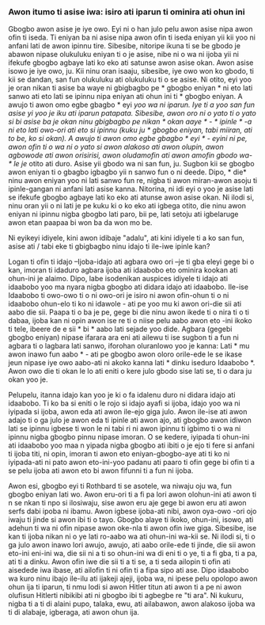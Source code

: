 ### Awon itumo ti asise iwa: isiro ati iparun ti ominira ati ohun ini

Gbogbo awon asise je iye owo. Eyi ni o han julo pelu awon asise nipa awon ofin ti iseda. Ti eniyan ba ni asise nipa awon ofin ti iseda eniyan yii kii yoo ni anfani lati de awon ipinnu tire. Sibesibe, nitoripe ikuna ti se be gbodo je abawon nipase olukuluku eniyan ti o je asise, nibe ni o wa ni ijoba yii ni ifekufe gbogbo agbaye lati ko eko ati satunse awon asise okan. Awon asise isowo je iye owo, ju. Kii ninu oran isaaju, sibesibe, iye owo won ko gbodo, ti kii se dandan, san fun olukuluku ati olukuluku ti o se asise. Ni otito, eyi yoo je oran nikan ti asise ba waye ni gbigbagbo pe * gbogbo eniyan * ni eto lati sanwo ati eto lati se ipinnu nipa eniyan ati ohun ini ti * gbogbo eniyan. A awujo ti awon omo egbe gbagbo * eyi *yoo wa ni iparun. Iye ti a yoo san fun asise yi yoo je iku ati iparun patapata. Sibesibe, awon oro ni o yato ti o yato si bi asise ba je okan ninu gbigbagbo pe nikan * okan aaye * - * ipinle * -a ni eto lati owo-ori ati eto si ipinnu (kuku ju * gbogbo eniyan, tabi miiran, ati to be, ko si okan). A awujo ti awon omo egbe gbagbo * eyi * - eyini ni pe, awon ofin ti o wa ni o yato si awon alakoso ati awon olupin, awon agbowode ati awon orisirisi, awon oludamofin ati awon amofin gbodo wa- * le je* otito ati duro. Asise yii gbodo wa ni san fun, ju. Sugbon kii se gbogbo awon eniyan ti o gbagbo igbagbo yii n sanwo fun o ni deede. Dipo, * die* ninu awon eniyan yoo ni lati sanwo fun re, nigba ti awon miran-awon asoju ti ipinle-gangan ni anfani lati asise kanna. Nitorina, ni idi eyi o yoo je asise lati se ifekufe gbogbo agbaye lati ko eko ati atunse awon asise okan. Ni ilodi si, ninu oran yii o ni lati je pe kuku ki o ko eko ati igbega otito, die ninu awon eniyan ni ipinnu nigba gbogbo lati paro, bii pe, lati setoju ati igbelaruge awon etan paapaa bi won ba da won mo be.

Ni eyikeyi idiyele, kini awon idibaje "adalu", ati kini idiyele ti a ko san fun, asise ati / tabi eke ti gbigbagbo ninu idajo ti ile-iwe ipinle kan?

Logan ti ofin ti idajo –Ijoba-idajo ati agbara owo ori –je ti gba eleyi gege bi o kan, imoran ti idaduro agbara ijoba ati idaabobo eto ominira kookan ati ohun-ini je alaimo. Dipo, labe isodenikan auspices idiyele ti idajo ati idaabobo yoo ma nyara nigba gbogbo ati didara idajo ati idaabobo. Ile-ise Idaabobo ti owo-owo ti o ni owo-ori je isiro ni awon ofin-ohun ti o ni idaabobo ohun-elo ti ko ni idawole - ati pe yoo mu ki awon ori-die sii ati aabo die sii. Paapa ti o ba je pe, gege bi die ninu awon ikede ti o nira ti o ti dabaa, ijoba kan ni opin awon ise re ti o niise pelu aabo awon eto -ini ikoko ti tele, ibeere de e sii * bi * aabo lati sejade yoo dide. Agbara (gegebi gbogbo eniyan) nipase ifarara ara eni ati ailewu ti ise sugbon ti a fun ni agbara ti o lagbara lati sanwo, iforohan oluranlowo yoo je kanna: Lati * mu awon inawo fun aabo * - ati pe gbogbo awon oloro orile-ede le se ikase jeun nipase iye owo aabo-ati ni akoko kanna lati * dinku iseduro Idaabobo *. Awon owo die ti okan le lo ati eniti o kere julo gbodo sise lati se, ti o dara ju okan yoo je.

Pelupelu, itanna idajo kan yoo je ki o fa idalenu duro ni didara idajo ati idaabobo. Ti ko ba si eniti o le rojo si idajo ayafi si ijoba, idajo yoo wa ni iyipada si ijoba, awon eda ati awon ile-ejo giga julo. Awon ile-ise ati awon adajo ti o ga julo je awon eda ti ipinle ati awon ajo, ati gbogbo awon idiwon lati se ipinnu igbese ti won le ni tabi ri ni awon ipinnu ti igbimo ti o wa ni ipinnu nigba gbogbo pinnu nipase imoran. O se kedere, iyipada ti ohun-ini ati idaabobo yoo maa n yipada nigba gbogbo ati ibiti o je ejo ti fere si anfani ti ijoba titi, ni opin, imoran ti awon eto eniyan-gbogbo-aye ati ti ko ni iyipada-ati ni pato awon eto-ini-yoo padanu ati paaro ti ofin gege bi ofin ti a se pelu ijoba ati awon eto bi awon fifunni ti a fun ni ijoba.

Awon esi, gbogbo eyi ti Rothbard ti se asotele, wa niwaju oju wa, fun gbogbo eniyan lati wo. Awon eru-ori ti a fi pa lori awon olohun-ini ati awon ti n se nkan ti npo si ilosiwaju, sise awon eru aje gege bi awon eru ati awon serfs dabi ipoba ni ibamu. Awon igbese ijoba-ati nibi, awon oya-owo -ori ojo iwaju ti jinde si awon ibi ti o tayo. Gbogbo alaye ti ikoko, ohun-ini, isowo, ati adehun ti wa ni ofin nipase awon oke-nla ti awon ofin iwe giga. Sibesibe, ise kan ti ijoba nikan ni o ye lati ro-aabo wa ati ohun-ini wa-kii se. Ni ilodi si, ti o ga julo awon inawo lori awujo, awujo, ati aabo orile-ede ti jinde, die sii awon eto-ini eni-ini wa, die sii ni a ti so ohun-ini wa di eni ti o ye, ti a fi gba, ti a pa, ati ti a dinku. Awon ofin iwe die sii ti a ti se, a ti seda ailopin ti ofin ati aisedede iwa ibase, ati ailofin ti ni ofin ti a fipa sipo ati ase. Dipo idaabobo wa kuro ninu ibajo ile-ilu ati ijakeji ajeji, ijoba wa, ni ipese pelu opolopo awon ohun ija ti iparun, ti nmu lodi si awon Hitler titun ati awon ti a pe ni awon olufisun Hitlerti nibikibi ati ni gbogbo ibi ti agbegbe re "ti ara". Ni kukuru, nigba ti a ti di alaini  pupo, talaka, ewu, ati ailabawon, awon alakoso ijoba wa ti di alabaje, igberaga, ati awon ohun ija.
